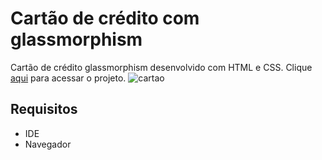 # Cartão de crédito com glassmorphism
Cartão de crédito glassmorphism desenvolvido com HTML e CSS. Clique [aqui](https://fernandamakihirose.github.io/cartao-de-credito/) para acessar o projeto.
![cartao](https://user-images.githubusercontent.com/72028645/132030645-6fdf2125-7d77-4136-a9b3-de4ed787b871.png)

## Requisitos
- IDE
- Navegador
